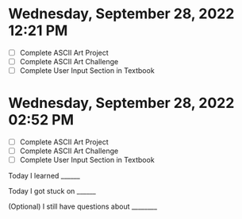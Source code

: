 # Wednesday, September 28, 2022 12:21 PM
- [ ] Complete ASCII Art Project
- [ ] Complete ASCII Art Challenge
- [ ] Complete User Input Section in Textbook
# Wednesday, September 28, 2022 02:52 PM
- [ ] Complete ASCII Art Project
- [ ] Complete ASCII Art Challenge
- [ ] Complete User Input Section in Textbook

Today I learned ______

Today I got stuck on ______

(Optional) I still have questions about ________